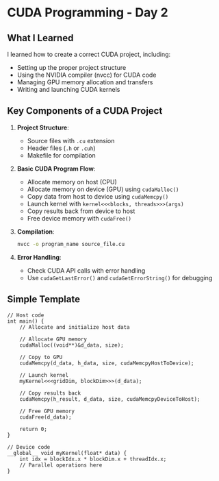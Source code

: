 # CUDA Programming - Day 2

## What I Learned

I learned how to create a correct CUDA project, including:

- Setting up the proper project structure
- Using the NVIDIA compiler (nvcc) for CUDA code
- Managing GPU memory allocation and transfers
- Writing and launching CUDA kernels

## Key Components of a CUDA Project

1. **Project Structure**:
   - Source files with `.cu` extension
   - Header files (`.h` or `.cuh`)
   - Makefile for compilation

2. **Basic CUDA Program Flow**:
   - Allocate memory on host (CPU)
   - Allocate memory on device (GPU) using `cudaMalloc()`
   - Copy data from host to device using `cudaMemcpy()`
   - Launch kernel with `kernel<<<blocks, threads>>>(args)`
   - Copy results back from device to host
   - Free device memory with `cudaFree()`

3. **Compilation**:
   ```bash
   nvcc -o program_name source_file.cu
   ```

4. **Error Handling**:
   - Check CUDA API calls with error handling
   - Use `cudaGetLastError()` and `cudaGetErrorString()` for debugging

## Simple Template

```cuda
// Host code
int main() {
    // Allocate and initialize host data
    
    // Allocate GPU memory
    cudaMalloc((void**)&d_data, size);
    
    // Copy to GPU
    cudaMemcpy(d_data, h_data, size, cudaMemcpyHostToDevice);
    
    // Launch kernel
    myKernel<<<gridDim, blockDim>>>(d_data);
    
    // Copy results back
    cudaMemcpy(h_result, d_data, size, cudaMemcpyDeviceToHost);
    
    // Free GPU memory
    cudaFree(d_data);
    
    return 0;
}

// Device code
__global__ void myKernel(float* data) {
    int idx = blockIdx.x * blockDim.x + threadIdx.x;
    // Parallel operations here
}
```
